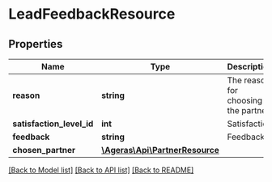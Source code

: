 # LeadFeedbackResource

## Properties
Name | Type | Description | Notes
------------ | ------------- | ------------- | -------------
**reason** | **string** | The reason for choosing the partner | [optional] 
**satisfaction_level_id** | **int** | Satisfaction | [optional] 
**feedback** | **string** | Feedback | [optional] 
**chosen_partner** | [**\Ageras\Api\PartnerResource**](PartnerResource.md) |  | [optional] 

[[Back to Model list]](../README.md#documentation-for-models) [[Back to API list]](../README.md#documentation-for-api-endpoints) [[Back to README]](../README.md)


